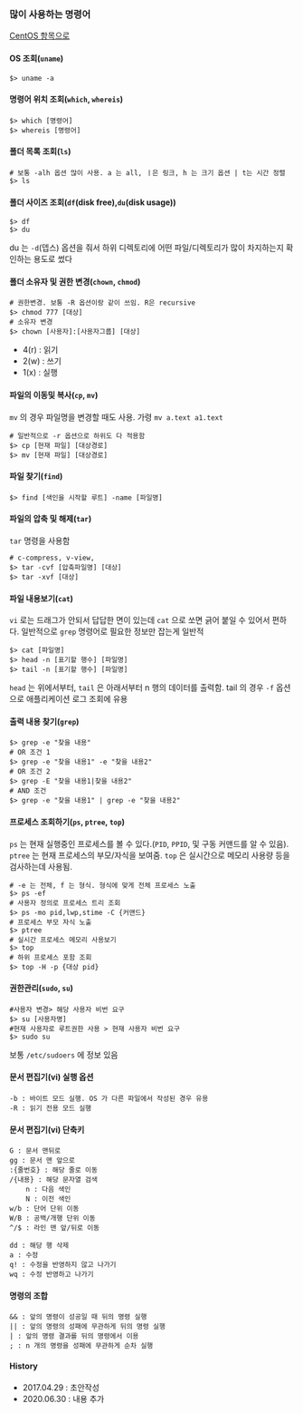 ### 많이 사용하는 명령어

[CentOS 항목으로](https://github.com/juneyoung/DEV-INFOS/edit/master/CentOS)

#### OS 조회(`uname`)
```
$> uname -a
```

#### 명령어 위치 조회(`which`, `whereis`)
```
$> which [명령어]
$> whereis [명령어]
```


#### 폴더 목록 조회(`ls`)
```
# 보통 -alh 옵션 많이 사용. a 는 all, ㅣ은 링크, h 는 크기 옵션 | t는 시간 정렬
$> ls
```

#### 폴더 사이즈 조회(`df`(disk free),`du`(disk usage))
```
$> df
$> du 
```
du 는 `-d`(뎁스) 옵션을 줘서 하위 디렉토리에 어떤 파일/디렉토리가 많이 차지하는지 확인하는 용도로 썼다 

#### 폴더 소유자 및 권한 변경(`chown`, `chmod`)
```
# 권한변경. 보통 -R 옵션이랑 같이 쓰임. R은 recursive
$> chmod 777 [대상]
# 소유자 변경
$> chown [사용자]:[사용자그룹] [대상]
```
- 4(r) : 읽기
- 2(w) : 쓰기
- 1(x) : 실행

#### 파일의 이동및 복사(`cp`, `mv`) 
`mv` 의 경우 파일명을 변경할 때도 사용. 가령 `mv a.text a1.text`
```
# 일반적으로 -r 옵션으로 하위도 다 적용함
$> cp [현재 파일] [대상경로]
$> mv [현재 파일] [대상경로]
```

#### 파일 찾기(`find`)
```
$> find [색인을 시작할 루트] -name [파일명]
```

#### 파일의 압축 및 해제(`tar`)
`tar` 명령을 사용함
```
# c-compress, v-view,  
$> tar -cvf [압축파일명] [대상]
$> tar -xvf [대상]
```

#### 파일 내용보기(`cat`)
`vi` 로는 드래그가 안되서 답답한 면이 있는데 `cat` 으로 쏘면 긁어 붙일 수 있어서 편하다. 일반적으로 `grep` 명령어로 필요한 정보만 잡는게 일반적
```
$> cat [파일명]
$> head -n [표기할 행수] [파일명]
$> tail -n [표기할 행수] [파일명] 
```
`head` 는 위에서부터, `tail` 은 아래서부터 n 행의 데이터를 출력함. tail 의 경우 `-f` 옵션으로 애플리케이션 로그 조회에 유용 

#### 출력 내용 찾기(`grep`)
```$xslt
$> grep -e "찾을 내용"
# OR 조건 1
$> grep -e "찾을 내용1" -e "찾을 내용2"
# OR 조건 2
$> grep -E "찾을 내용1|찾을 내용2"
# AND 조건
$> grep -e "찾을 내용1" | grep -e "찾을 내용2"
```

#### 프로세스 조회하기(`ps`, `ptree`,  `top`)
`ps` 는 현재 실행중인 프로세스를 볼 수 있다.(`PID`, `PPID`, 및 구동 커맨드를 알 수 있음). `ptree` 는 현재 프로세스의 부모/자식을 보여줌. `top` 은 실시간으로 메모리 사용량 등을 검사하는데 사용됨.
```
# -e 는 전체, f 는 형식. 형식에 맞게 전체 프로세스 노출
$> ps -ef
# 사용자 정의로 프로세스 트리 조회 
$> ps -mo pid,lwp,stime -C {커맨드} 
# 프로세스 부모 자식 노출
$> ptree
# 실시간 프로세스 메모리 사용보기
$> top
# 하위 프로세스 포함 조회
$> top -H -p {대상 pid} 
```

#### 권한관리(`sudo`, `su`)
```
#사용자 변경> 해당 사용자 비번 요구
$> su [사용자명]
#현재 사용자로 루트권한 사용 > 현재 사용자 비번 요구
$> sudo su 
```
보통 `/etc/sudoers` 에 정보 있음 

#### 문서 편집기(vi) 실행 옵션

```
-b : 바이트 모드 실행. OS 가 다른 파일에서 작성된 경우 유용
-R : 읽기 전용 모드 실행
```

#### 문서 편집기(vi) 단축키
```
G : 문서 맨뒤로
gg : 문서 맨 앞으로
:{줄번호} : 해당 줄로 이동
/{내용} : 해당 문자열 검색
    n : 다음 색인
    N : 이전 색인
w/b : 단어 단위 이동
W/B : 공백/개행 단위 이동
^/$ : 라인 맨 앞/뒤로 이동 

dd : 해당 행 삭제
a : 수정
q! : 수정을 반영하지 않고 나가기
wq : 수정 반영하고 나가기
```

#### 명령의 조합
```
&& : 앞의 명령이 성공일 때 뒤의 명령 실행
|| : 앞의 명령의 성패에 무관하게 뒤의 명령 실행
| : 앞의 명령 결과를 뒤의 명령에서 이용 
; : n 개의 명령을 성패에 무관하게 순차 실행  
```



#### History
- 2017.04.29 : 초안작성
- 2020.06.30 : 내용 추가
